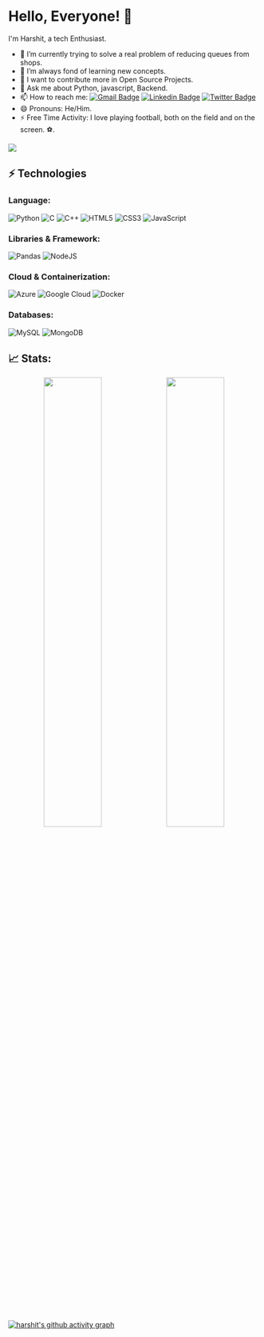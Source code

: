 # Hello, Everyone! 👋

I'm Harshit, a tech Enthusiast.

- 🔭 I’m currently trying to solve a real problem of reducing queues from shops.
- 🌱 I’m always fond of learning new concepts.
- 👯 I want to contribute more in Open Source Projects.
- 💬 Ask me about Python, javascript, Backend.
- 📫 How to reach me: [![Gmail Badge](https://img.shields.io/badge/-abhishek22512@gmail.com-c14438?style=flat-square&logo=Gmail&logoColor=white&link=mailto:hargup3438@gmail.com)](mailto::hargup3438@gmail.com) [![Linkedin Badge](https://img.shields.io/badge/-HarshitGupta-blue?style=flat-square&logo=Linkedin&logoColor=white&link=https://linkedin.com/in/harshit-gupta-526a9621a/)](https://linkedin.com/in/harshit-gupta-526a9621a/) [![Twitter Badge](https://img.shields.io/badge/-AbhishekKumar-blue?style=flat-square&logo=Twitter&logoColor=white&link=https://twitter.com/AbhishekKtwt)](https://twitter.com/AbhishekKtwt)
- 😄 Pronouns: He/Him.
- ⚡ Free Time Activity: I love playing football, both on the field and on the screen. ⚽.

<div>
<img align="center" src="https://i.imgur.com/4ASafy0.png">
</div>

## ⚡ Technologies

### Language:
![Python](https://img.shields.io/badge/python-3670A0?style=for-the-badge&logo=python&logoColor=ffdd54)
![C](https://img.shields.io/badge/c-%2300599C.svg?style=for-the-badge&logo=c&logoColor=white)
![C++](https://img.shields.io/badge/c++-%2300599C.svg?style=for-the-badge&logo=c%2B%2B&logoColor=white)
![HTML5](https://img.shields.io/badge/html5-%23E34F26.svg?style=for-the-badge&logo=html5&logoColor=white)
![CSS3](https://img.shields.io/badge/css3-%231572B6.svg?style=for-the-badge&logo=css3&logoColor=white)
![JavaScript](https://img.shields.io/badge/javascript-%23323330.svg?style=for-the-badge&logo=javascript&logoColor=%23F7DF1E)

### Libraries & Framework:

![Pandas](https://img.shields.io/badge/pandas-%23150458.svg?style=for-the-badge&logo=pandas&logoColor=white)
![NodeJS](https://img.shields.io/badge/node.js-6DA55F?style=for-the-badge&logo=node.js&logoColor=white)

### Cloud & Containerization:

![Azure](https://img.shields.io/badge/azure-%230072C6.svg?style=for-the-badge&logo=microsoftazure&logoColor=white)
![Google Cloud](https://img.shields.io/badge/GoogleCloud-%234285F4.svg?style=for-the-badge&logo=google-cloud&logoColor=white)
![Docker](https://img.shields.io/badge/docker-%230db7ed.svg?style=for-the-badge&logo=docker&logoColor=white)

### Databases:
![MySQL](https://img.shields.io/badge/mysql-%2300f.svg?style=for-the-badge&logo=mysql&logoColor=white)
![MongoDB](https://img.shields.io/badge/MongoDB-%234ea94b.svg?style=for-the-badge&logo=mongodb&logoColor=white)

## 📈 Stats:
<p align="center"> 
  <img width="48%" src="https://github-readme-stats.vercel.app/api?username=octonawish-akcodes&show_icons=true&theme=tokyonight" />
  <img width="48%" src="https://github-readme-streak-stats.herokuapp.com/?user=octonawish-akcodes&theme=tokyonight" />
</p>

[![harshit's github activity graph](https://github-readme-activity-graph.vercel.app/graph?username=harshitGupta2019&theme=tokyo-night)](https://github.com/ashutosh00710/github-readme-activity-graph)
